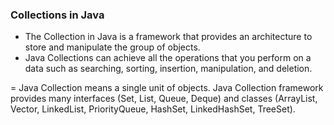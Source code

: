 ### Collections in Java 
- The Collection in Java is a framework that provides an architecture to store 
and manipulate the group of objects. 
- Java Collections can achieve all the operations that you perform on a data 
such as searching, sorting, insertion, manipulation, and deletion. 

= Java Collection means a single unit of objects. Java Collection framework 
provides many interfaces (Set, List, Queue, Deque) and classes (ArrayList, 
Vector, LinkedList, PriorityQueue, HashSet, LinkedHashSet, TreeSet). 
